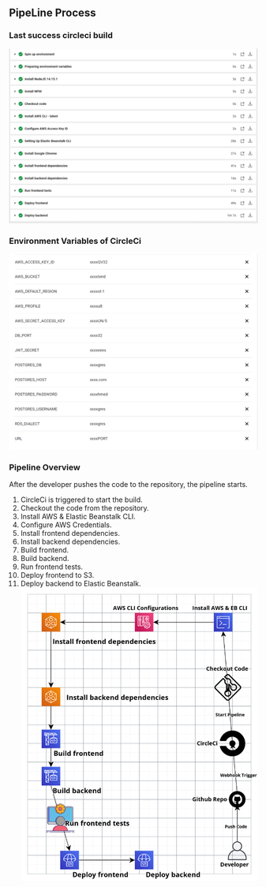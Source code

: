 ## PipeLine Process

### Last success circleci build

[![](https://github.com/AhmedMohammed3/udagram/blob/master/resources/circleci-pipeline.PNG)](https://github.com/AhmedMohammed3/udagram/blob/master/resources/circleci-pipeline.PNG)<br>

### Environment Variables of CircleCi

[![](https://github.com/AhmedMohammed3/udagram/blob/master/resources/circleci-envars.PNG)](https://github.com/AhmedMohammed3/udagram/blob/master/resources/circleci-envars.PNG)<br>

### Pipeline Overview

After the developer pushes the code to the repository, the pipeline starts.

1. CircleCi is triggered to start the build.
2. Checkout the code from the repository.
3. Install AWS & Elastic Beanstalk CLI.
4. Configure AWS Credentials.
5. Install frontend dependencies.
6. Install backend dependencies.
7. Build frontend.
8. Build backend.
9. Run frontend tests.
10. Deploy frontend to S3.
11. Deploy backend to Elastic Beanstalk.
    [![](https://github.com/AhmedMohammed3/udagram/blob/master/resources/aws-pipeline.png)](https://github.com/AhmedMohammed3/udagram/blob/master/resources/aws-pipeline.png)<br>
